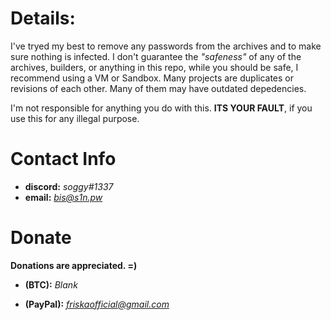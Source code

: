 # **Details:**



I've tryed my best to remove any passwords from the archives and to make sure nothing is infected.
I don't guarantee the *"safeness"* of any of the archives, builders, or anything in this repo, while you should be safe, I recommend using a VM or Sandbox.
Many projects are duplicates or revisions of each other. Many of them may have outdated depedencies.


I'm not responsible for anything you do with this.
**ITS YOUR FAULT**, if you use this for any illegal purpose.



# **Contact Info**



- **discord:** *soggy#1337*
- **email:** *bis@s1n.pw*



# **Donate**



**Donations are appreciated. =)**

- **(BTC):** *Blank*

- **(PayPal):** *friskaofficial@gmail.com*
